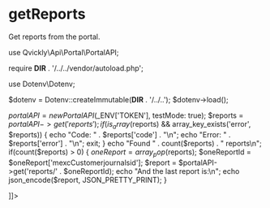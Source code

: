 # getReports

<include from="Snippets-PortalAPI.md" element-id="snippet-header" />

Get reports from the portal.

<tabs>
<tab title="%code-php%"> 
<code-block lang="php">
<![CDATA[
<?php
declare(strict_types=1);

use Qvickly\Api\Portal\PortalAPI;

require __DIR__ . '/../../vendor/autoload.php';

use Dotenv\Dotenv;

$dotenv = Dotenv::createImmutable(__DIR__ . '/../..');
$dotenv->load();

$portalAPI = new PortalAPI($_ENV['TOKEN'], testMode: true);
$reports = $portalAPI->get('reports');
if(is_array($reports) && array_key_exists('error', $reports)) {
    echo "Code: " . $reports['code'] . "\n";
    echo "Error: " . $reports['error'] . "\n";
    exit;
}
echo "Found " . count($reports) . " reports\n";
if(count($reports) > 0) {
    $oneReport = array_pop($reports);
    $oneReportId = $oneReport['mexcCustomerjournalsid'];
    $report = $portalAPI->get('reports/' . $oneReportId);
    echo "And the last report is:\n";
    echo json_encode($report, JSON_PRETTY_PRINT);
}



]]>
</code-block>

<include from="Snippets-PHP-Module.md" element-id="snippet-composer-require" />

</tab>

</tabs>